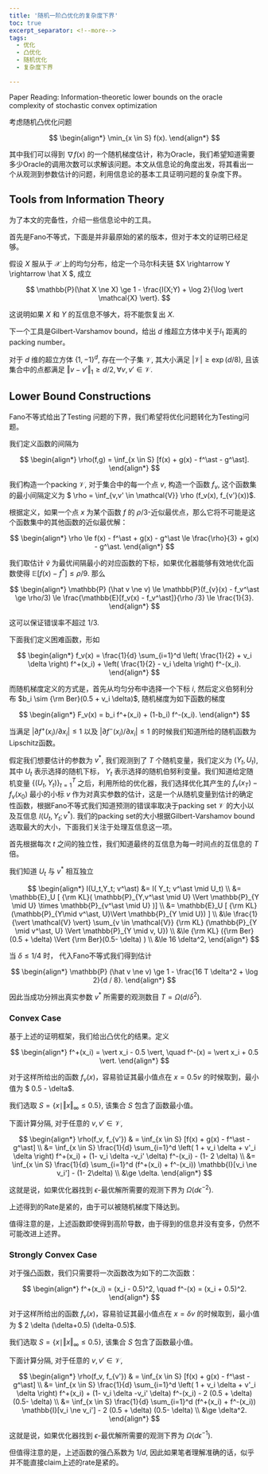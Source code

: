 ```yaml
---
title: '随机一阶凸优化的复杂度下界'
toc: true
excerpt_separator: <!--more-->
tags: 		
  - 优化
  - 凸优化
  - 随机优化
  - 复杂度下界

---
```


Paper Reading: Information-theoretic lower bounds on the oracle complexity of stochastic convex optimization

<!--more-->

考虑随机凸优化问题



$$
\begin{align*}
\min_{x \in S} f(x).
\end{align*}
$$



其中我们可以得到 $\nabla f(x)$ 的一个随机梯度估计，称为Oracle，我们希望知道需要多少Oracle的调用次数可以求解该问题。本文从信息论的角度出发，将其看出一个从观测到参数估计的问题，利用信息论的基本工具证明问题的复杂度下界。



## Tools from Information Theory



为了本文的完备性，介绍一些信息论中的工具。



首先是Fano不等式，下面是并非最原始的紧的版本，但对于本文的证明已经足够。

假设 $X$ 服从于 $\mathcal{X}$ 上的均匀分布，给定一个马尔科夫链 $X \rightarrow Y \rightarrow \hat X $, 成立



$$
\mathbb{P}(\hat X \ne X) \ge  1 - \frac{I(X;Y) + \log 2}{\log \vert \mathcal{X} \vert}.
$$



这说明如果 $X$ 和 $Y$ 的互信息不够大，将不能恢复出 $X$. 



下一个工具是Gilbert-Varshamov bound，给出 $d$ 维超立方体中关于$l_1$ 距离的packing number。

对于 $d$ 维的超立方体 $\{ 1,-1\}^d$, 存在一个子集 $\mathcal{V}$, 其大小满足 $\vert \mathcal{V} \vert \ge \exp(d/8)$, 且该集合中的点都满足 $\Vert v - v' \Vert_1 \ge d/2, \forall v,v' \in \mathcal{V}$.



## Lower Bound Constructions



Fano不等式给出了Testing 问题的下界，我们希望将优化问题转化为Testing问题。



我们定义函数的间隔为



$$
\begin{align*}
\rho(f,g) = \inf_{x \in S} [f(x) + g(x) - f^\ast - g^\ast].
\end{align*}
$$



我们构造一个packing $\mathcal{V}$, 对于集合中的每一个点 $v$, 构造一个函数 $f_v$, 这个函数集的最小间隔定义为 $ \rho  = \inf_{v,v' \in \mathcal{V}} \rho (f_v(x), f_{v'}(x))$.

根据定义，如果一个点 $x$ 为某个函数 $f$ 的 $\rho/3$-近似最优点，那么它将不可能是这个函数集中的其他函数的近似最优解：



$$
\begin{align*}
\rho \le f(x) - f^\ast + g(x)  - g^\ast \le \frac{\rho}{3} + g(x) - g^\ast.
\end{align*}
$$



我们取估计 $\hat v$ 为最优间隔最小的对应函数的下标，如果优化器能够有效地优化函数使得 $\mathbb{E}[f(x) - f^\ast] \le \rho /9$. 那么



$$
\begin{align*}
\mathbb{P} (\hat v \ne v) \le \mathbb{P}(f_{v}(x) - f_v^\ast \ge \rho/3) \le \frac{\mathbb{E}[f_v(x) - f_v^\ast]}{\rho /3}  \le \frac{1}{3}.
\end{align*}
$$



这可以保证错误率不超过 $1/3$.



下面我们定义困难函数，形如


$$
\begin{align*}
f_v(x) = \frac{1}{d} \sum_{i=1}^d \left( \frac{1}{2} + v_i \delta \right) f^+(x_i) + \left( \frac{1}{2} - v_i \delta \right) f^-(x_i).
\end{align*}
$$


而随机梯度定义的方式是，首先从均匀分布中选择一个下标 $i$, 然后定义伯努利分布 $b_i \sim {\rm Ber}(0.5 + v_i \delta)$, 随机梯度为如下函数的梯度


$$
\begin{align*}
F_v(x) = b_i f^+(x_i)  + (1-b_i) f^-(x_i).
\end{align*}
$$


当满足 $\vert \partial f^+(x_i) / \partial x_i \vert \le 1$ 以及 $\vert \partial f^-(x_i) / \partial x_i \vert \le 1$  的时候我们知道所给的随机函数为Lipschitz函数。



假定我们想要估计的参数为 $v^\ast$, 我们观测到了 $T$ 个随机变量，我们定义为 $(Y_t,U_t)$, 其中 $U_t$ 表示选择的随机下标， $Y_t$ 表示选择的随机伯努利变量。我们知道给定随机变量 $\{(U_t,Y_t) \}_{t=1}^{T}$ 之后，利用所给的优化器，我们选择优化其产生的 $f_v(x_T) - f_v(x_0)$ 最小的小标 $v$ 作为对真实参数的估计，这是一个从随机变量到估计的确定性函数，根据Fano不等式我们知道预测的错误率取决于packing set $\mathcal{V}$ 的大小以及互信息 $I(U_t,Y_t;v^\ast)$. 我们的packing set的大小根据Gilbert-Varshamov bound选取最大的大小，下面我们关注于处理互信息这一项。



首先根据每次 $t$ 之间的独立性，我们知道最终的互信息为每一时间点的互信息的 $T$ 倍。

我们知道 $U_t$ 与 $v^\ast$ 相互独立


$$
\begin{align*}
I(U_t,Y_t; v^\ast) &= I( Y_t; v^\ast \mid U_t) \\
&= \mathbb{E}_U [ {\rm KL}( \mathbb{P}_{Y,v^\ast \mid U} \Vert \mathbb{P}_{Y \mid U} \times \mathbb{P}_{v^\ast \mid U} )] \\
&= \mathbb{E}_U [ {\rm KL} (\mathbb{P}_{Y\mid v^\ast, U}\Vert \mathbb{P}_{Y \mid U}) ] \\
&\le \frac{1}{\vert \mathcal{V} \vert} \sum_{v \in \mathcal{V}} {\rm KL} (\mathbb{P}_{Y \mid v^\ast, U} \Vert \mathbb{P}_{Y \mid v, U}) \\
&\le {\rm KL} ({\rm Ber}(0.5 + \delta) \Vert {\rm Ber}(0.5- \delta) ) \\
&\le 16 \delta^2,
\end{align*}
$$


 当 $\delta \le 1/4$ 时， 代入Fano不等式我们得到估计


$$
\begin{align*}
\mathbb{P} (\hat v \ne v) \ge 1 - \frac{16 T \delta^2 + \log 2}{d / 8}.
\end{align*}
$$


因此当成功分辨出真实参数 $v^\ast$ 所需要的观测数目 $T = \Omega (d / \delta^2)$.



### Convex Case



基于上述的证明框架，我们给出凸优化的结果。定义


$$
\begin{align*}
f^+(x_i) = \vert x_i - 0.5 \vert, \quad f^-(x) = \vert x_i + 0.5 \vert.
\end{align*}
$$


对于这样所给出的函数 $f_v(x)$，容易验证其最小值点在 $x = 0.5 v$ 的时候取到，最小值为 $ 0.5 - \delta$.



我们选取 $S  = \{ x \mid \Vert x \Vert_{\infty} \le 0.5 \}$, 该集合 $S$ 包含了函数最小值。

下面计算分隔, 对于任意的 $v,v' \in \mathcal{V}$, 


$$
\begin{align*}
\rho(f_v, f_{v'}) & = \inf_{x \in S} [f(x) + g(x) - f^\ast - g^\ast] \\
&= \inf_{x \in S} \frac{1}{d} \sum_{i=1}^d \left( 1 + v_i  \delta + v'_i \delta \right) f^+(x_i) + (1- v_i \delta -v_i' \delta) f^-(x_i) - (1- 2 \delta) \\
&= \inf_{x \in S} \frac{1}{d} \sum_{i=1}^d (f^+(x_i) + f^-(x_i)) \mathbb{I}[v_i \ne v_i'] - (1- 2\delta) \\
&\ge \delta. 
\end{align*}
$$


这就是说，如果优化器找到 $\epsilon$-最优解所需要的观测下界为 $\Omega(d  \epsilon^{-2})$.

上述得到的Rate是紧的，由于可以被随机梯度下降达到。

值得注意的是，上述函数即使得到高阶导数，由于得到的信息并没有变多，仍然不可能改进上述界。



### Strongly Convex Case



对于强凸函数，我们只需要将一次函数改为如下的二次函数：


$$
\begin{align*}
f^+(x_i) = (x_i - 0.5)^2, \quad f^-(x) = (x_i + 0.5)^2.
\end{align*}
$$


对于这样所给出的函数 $f_v(x)$，容易验证其最小值点在 $x = \delta v$ 的时候取到，最小值为 $ 2 \delta (\delta+0.5) (\delta-0.5)$.

我们选取 $S  = \{ x \mid \Vert x \Vert_{\infty} \le 0.5 \}$, 该集合 $S$ 包含了函数最小值。



下面计算分隔, 对于任意的 $v,v' \in \mathcal{V}$, 

$$
\begin{align*}
\rho(f_v, f_{v'}) & = \inf_{x \in S} [f(x) + g(x) - f^\ast - g^\ast] \\
&= \inf_{x \in S} \frac{1}{d} \sum_{i=1}^d \left( 1 + v_i  \delta + v'_i \delta \right) f^+(x_i) + (1- v_i \delta -v_i' \delta) f^-(x_i) - 2 (0.5 + \delta) (0.5- \delta) \\
&= \inf_{x \in S} \frac{1}{d} \sum_{i=1}^d (f^+(x_i) + f^-(x_i)) \mathbb{I}[v_i \ne v_i'] - 2 (0.5 + \delta) (0.5- \delta) \\
&\ge \delta^2. 
\end{align*}
$$


这就是说，如果优化器找到 $\epsilon$-最优解所需要的观测下界为 $\Omega(d  \epsilon^{-1})$.

但值得注意的是，上述函数的强凸系数为 $1/d$, 因此如果笔者理解准确的话，似乎并不能直接claim上述的rate是紧的。



